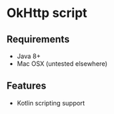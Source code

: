 # OkHttp script

## Requirements

- Java 8+
- Mac OSX (untested elsewhere)

## Features

- Kotlin scripting support

